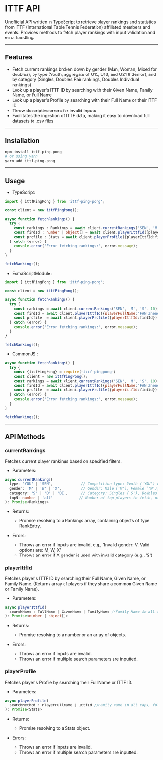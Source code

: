 # ITTF API

Unofficial API written in TypeScript to retrieve player rankings and statistics from ITTF (International Table Tennis Federation) affiliated members and events. Provides methods to fetch player rankings with input validation and error handling.

---

## Features

- Fetch current rankings broken down by gender (Man, Woman, Mixed for doubles), by type (Youth, aggregate of U15, U18, and U21 & Senior), and by category (Singles, Doubles Pair rankings, Doubles Individual rankings)
- Look up a player's ITTF ID by searching with their Given Name, Family Name, or Full Name
- Look up a player's Profile by searching with their Full Name or their ITTF ID    
- Throw descriptive errors for invalid inputs  
- Facilitates the ingestion of ITTF data, making it easy to download full datasets to .csv files  

---

## Installation

```bash
npm install ittf-ping-pong
# or using yarn
yarn add ittf-ping-pong
```
---

## Usage
- TypeScript:
```typescript
import { ittfPingPong } from 'ittf-ping-pong';

const client = new ittfPingPong();

async function fetchRankings() {
  try {
    const rankings : Rankings = await client.currentRankings('SEN', 'M', 'S', 10); //Returns top 10 Singles Senior Men
    const findId : number | object[] = await client.playerIttfId({playerFullName:"FAN Zhendong"}) //Returns 121404
    const profile : Stats = await client.playerProfile({playerIttfId:findId as number}) //Returns Win/Loss per year, top rank, etc.
  } catch (error) {
    console.error('Error fetching rankings:', error.message);
  }
}

fetchRankings();
```
- EcmaScriptModule :
```js
import { ittfPingPong } from 'ittf-ping-pong';

const client = new ittfPingPong();

async function fetchRankings() {
  try {
    const rankings = await client.currentRankings('SEN', 'M', 'S', 10); //Returns top 10 Singles Senior Men
    const findId = await client.playerIttfId({playerFullName:"FAN Zhendong"}) //Returns 121404
    const profile  = await client.playerProfile({playerIttfId:findId}) //Returns Win/Loss per year, top rank, etc.
  } catch (error) {
    console.error('Error fetching rankings:', error.message);
  }
}

fetchRankings();
```
- CommonJS :

```js
async function fetchRankings() {
  try {
    const {ittfPingPong} = require("ittf-pingpong")
    const client = new ittfPingPong();
    const rankings = await client.currentRankings('SEN', 'M', 'S', 10); //Returns top 10 Singles Senior Men
    const findId = await client.playerIttfId({playerFullName:"FAN Zhendong"}) //Returns 121404
    const profile  = await client.playerProfile({playerIttfId:findId}) //Returns Win/Loss per year, top rank, etc.
  } catch (error) {
    console.error('Error fetching rankings:', error.message);
  }
}

fetchRankings();
```  
---

## API Methods

### currentRankings

Fetches current player rankings based on specified filters.

- Parameters:
```typescript
async currentRankings(
  type: 'YOU' | 'SEN',             // Competition type: Youth ('YOU') or Senior ('SEN')
  gender: 'M' | 'W' | 'X',         // Gender: Male ('M'), Female ('W'), Mixed ('X')
  category: 'S' | 'D' | 'DI',      // Category: Singles ('S'), Doubles ('D'), Doubles Individual ('DI')
  topN: number | 'all'            // Number of top players to fetch, or 'all'
): Promise<Rankings>
```

- Returns:
    * Promise resolving to a Rankings array, containing objects of type RankEntry.

- Errors:
    * Throws an error if inputs are invalid, e.g., 'Invalid gender: V. Valid options are: M, W, X'
    * Throws an error if X gender is used with invalid category (e.g., 'S')

### playerIttfId

Fetches player's ITTF ID by searching their Full Name, Given Name, or Family Name. (Returns array of players if they share a common Given Name or Family Name).

- Parameters:
```typescript
async playerIttfId(
  searchName : FullName | GivenName | FamilyName //Family Name in all caps, followed by Given Name with first leter capitalized | playerGivenName | playerFamilyName
): Promise<number | object[]>
```

- Returns:
    * Promise resolving to a number or an array of objects.

- Errors:
    * Throws an error if inputs are invalid.
    * Throws an error if multiple search parameters are inputted.

### playerProfile

Fetches player's Profile by searching their Full Name or ITTF ID.

- Parameters:
```typescript
async playerProfile(
  searchMethod : PlayerFullName | IttfId //Family Name in all caps, followed by Given Name with first letter capitalized | playerIttfId
): Promise<Stats>
```

- Returns:
    * Promise resolving to a Stats object.

- Errors:
    * Throws an error if inputs are invalid.
    * Throws an error if multiple search parameters are inputted.